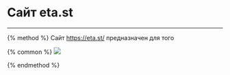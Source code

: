 # Сайт eta.st
---
{% method %}
Сайт https://eta.st/ предназначен для того

{% common %}
<img src="../assets/screen_eta_1.png"></img>

{% endmethod %}

